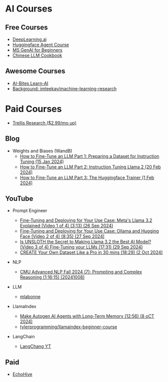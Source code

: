 # AI Courses

## Free Courses

* [DeepLearning.ai](https://www.deeplearning.ai/)
* [Huggingface Agent Course](https://huggingface.co/learn/agents-course/unit0/introduction?ref=dailydev)
* [MS GenAI for Beginners](https://github.com/microsoft/generative-ai-for-beginners/tree/main)
* [Chinese LLM Cookbook ](https://github.com/datawhalechina/llm-cookbook)

## Awesome Courses

* [AI-Bites Learn-AI](https://github.com/ai-bites/learn-ai)
* [Background: imteekay/machine-learning-research](https://github.com/imteekay/machine-learning-research)

# Paid Courses

* [Trellis Research ($2.99/mo up)](https://www.youtube.com/@TrelisResearch)

## Blog

* Weights and Biases (WandB)
  * [How to Fine-Tune an LLM Part 1: Preparing a Dataset for Instruction Tuning (15 Jan 2024)](https://wandb.ai/capecape/alpaca_ft/reports/How-to-Fine-Tune-an-LLM-Part-1-Preparing-a-Dataset-for-Instruction-Tuning--Vmlldzo1NTcxNzE2)
  * [How to Fine-Tune an LLM Part 2: Instruction Tuning Llama 2 (20 Feb 2024)](https://wandb.ai/capecape/alpaca_ft/reports/How-to-Fine-Tune-an-LLM-Part-2-Instruction-Tuning-Llama-2--Vmlldzo1NjY0MjE1)
  * [How to Fine-Tune an LLM Part 3: The Huggingface Trainer (1 Feb 2024)](https://wandb.ai/capecape/alpaca_ft/reports/How-to-Fine-tune-an-LLM-Part-3-The-HuggingFace-Trainer--Vmlldzo1OTEyNjMy)

## YouTube

* Prompt Engineer
  * [Fine-Tuning and Deploying for Your Use Case: Meta's Llama 3.2 Explained (Video 1 of 4) (3:13) (26 Sep 2024)](https://www.youtube.com/watch?v=RAubwMSPRTo)
  * [Fine-Tuning and Deploying for Your Use Case: Ollama and Hugging Face (Video 2 of 4) (8:35) (27 Sep 2024)](https://www.youtube.com/watch?v=wco_8l_zh7s)
  * [Is UNSLOTH the Secret to Making Llama 3.2 the Best AI Model? (Video 3 of 4) Fine-Tuning your LLMs (17:31) (29 Sep 2024)](https://www.youtube.com/watch?v=VePkG2EQKIM)
  * [CREATE Your Own Dataset Like a Pro in 30 mins (18:29) (2 Oct 2024)](https://www.youtube.com/watch?v=MQis5kQ99mw&t=22s)

* NLP
  * [CMU Advanced NLP Fall 2024 (7): Prompting and Complex Reasoning (1:16:15) (20241008)](https://www.youtube.com/@neubig)

* LLM
  * [mlabonne](https://github.com/mlabonne/llm-course)

* LlamaIndex
  * [Make Autogen AI Agents with Long-Term Memory (12:56) (8 oCT 2024)](https://www.youtube.com/watch?v=s4-N-gefMA8)
  * [tylerprogramming/llamaindex-beginner-course](https://github.com/tylerprogramming/llamaindex-beginner-course)

* LangChain
  * [LangChang YT](https://www.youtube.com/@LangChain)

## Paid

* [EchoHive](https://www.youtube.com/watch?v=w7_28FOK0Vw)